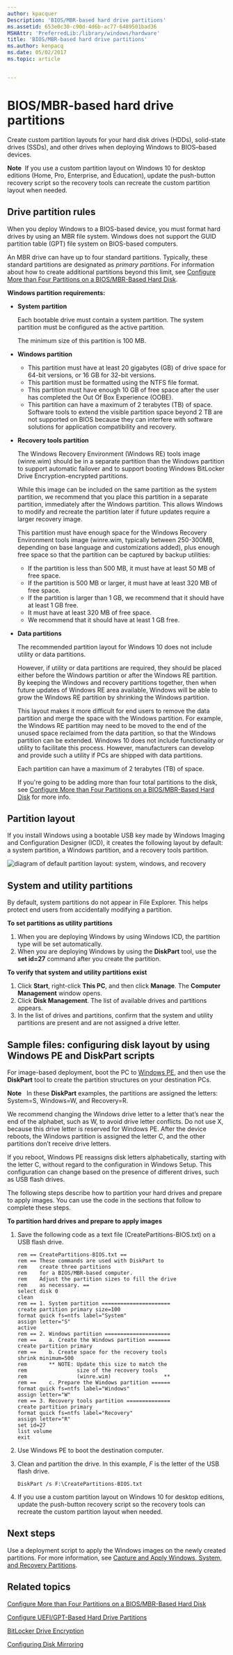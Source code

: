 ```yaml
---
author: kpacquer
Description: 'BIOS/MBR-based hard drive partitions'
ms.assetid: 653e0c30-c90d-4d6b-ac77-6489501bad36
MSHAttr: 'PreferredLib:/library/windows/hardware'
title: 'BIOS/MBR-based hard drive partitions'
ms.author: kenpacq
ms.date: 05/02/2017
ms.topic: article


---
```


# BIOS/MBR-based hard drive partitions


Create custom partition layouts for your hard disk drives (HDDs), solid-state drives (SSDs), and other drives when deploying Windows to BIOS–based devices.

**Note**  If you use a custom partition layout on Windows 10 for desktop editions (Home, Pro, Enterprise, and Education), update the push-button recovery script so the recovery tools can recreate the custom partition layout when needed.


## <span id="DiskPartitionRules"></span><span id="diskpartitionrules"></span><span id="DISKPARTITIONRULES"></span>Drive partition rules


When you deploy Windows to a BIOS-based device, you must format hard drives by using an MBR file system. Windows does not support the GUID partition table (GPT) file system on BIOS-based computers.

An MBR drive can have up to four standard partitions. Typically, these standard partitions are designated as *primary partitions*. For information about how to create additional partitions beyond this limit, see [Configure More than Four Partitions on a BIOS/MBR-Based Hard Disk](configure-more-than-four-partitions-on-a-biosmbr-based-hard-disk.md).

**Windows partition requirements:**

-   **System partition**

    Each bootable drive must contain a system partition. The system partition must be configured as the active partition.

    The minimum size of this partition is 100 MB.

-   **Windows partition**
    -   This partition must have at least 20 gigabytes (GB) of drive space for 64-bit versions, or 16 GB for 32-bit versions.
    -   This partition must be formatted using the NTFS file format.
    -   This partition must have enough 10 GB of free space after the user has completed the Out Of Box Experience (OOBE).
    -   This partition can have a maximum of 2 terabytes (TB) of space. Software tools to extend the visible partition space beyond 2 TB are not supported on BIOS because they can interfere with software solutions for application compatibility and recovery.

-   **Recovery tools partition**

    The Windows Recovery Environment (Windows RE) tools image (winre.wim) should be in a separate partition than the Windows partition to support automatic failover and to support booting Windows BitLocker Drive Encryption-encrypted partitions.

    While this image can be included on the same partition as the system partition, we recommend that you place this partition in a separate partition, immediately after the Windows partition. This allows Windows to modify and recreate the partition later if future updates require a larger recovery image.

    This partition must have enough space for the Windows Recovery Environment tools image (winre.wim, typically between 250-300MB, depending on base language and customizations added), plus enough free space so that the partition can be captured by backup utilities:

    -   If the partition is less than 500 MB, it must have at least 50 MB of free space.
    -   If the partition is 500 MB or larger, it must have at least 320 MB of free space.
    -   If the partition is larger than 1 GB, we recommend that it should have at least 1 GB free.

    <!-- -->

    -   It must have at least 320 MB of free space.
    -   We recommend that it should have at least 1 GB free.

-   **Data partitions**

    The recommended partition layout for Windows 10 does not include utility or data partitions.

    However, if utility or data partitions are required, they should be placed either before the Windows partition or after the Windows RE partition. By keeping the Windows and recovery partitions together, then when future updates of Windows RE area available, Windows will be able to grow the Windows RE partition by shrinking the Windows partition.

    This layout makes it more difficult for end users to remove the data partition and merge the space with the Windows partition. For example, the Windows RE partition may need to be moved to the end of the unused space reclaimed from the data partition, so that the Windows partition can be extended. Windows 10 does not include functionality or utility to facilitate this process. However, manufacturers can develop and provide such a utility if PCs are shipped with data partitions.

    Each partition can have a maximum of 2 terabytes (TB) of space.

    If you're going to be adding more than four total partitions to the disk, see [Configure More than Four Partitions on a BIOS/MBR-Based Hard Disk](configure-more-than-four-partitions-on-a-biosmbr-based-hard-disk.md) for more info.

## <span id="RecommendedPartitionConfigurations"></span><span id="recommendedpartitionconfigurations"></span><span id="RECOMMENDEDPARTITIONCONFIGURATIONS"></span>Partition layout


If you install Windows using a bootable USB key made by Windows Imaging and Configuration Designer (ICD), it creates the following layout by default: a system partition, a Windows partition, and a recovery tools partition.

![diagram of default partition layout: system, windows, and recovery](images/dep-win10-partitions-bios.png)

## <span id="UsingSystemAndUtilityPartitions"></span><span id="usingsystemandutilitypartitions"></span><span id="USINGSYSTEMANDUTILITYPARTITIONS"></span>System and utility partitions


By default, system partitions do not appear in File Explorer. This helps protect end users from accidentally modifying a partition.

**To set partitions as utility partitions**

1.  When you are deploying Windows by using Windows ICD, the partition type will be set automatically.
2.  When you are deploying Windows by using the **DiskPart** tool, use the **set id=27** command after you create the partition.

**To verify that system and utility partitions exist**

1.  Click **Start**, right-click **This PC**, and then click **Manage**. The **Computer Management** window opens.
2.  Click **Disk Management**. The list of available drives and partitions appears.
3.  In the list of drives and partitions, confirm that the system and utility partitions are present and are not assigned a drive letter.

## <span id="RelatedSampleFiles"></span><span id="relatedsamplefiles"></span><span id="RELATEDSAMPLEFILES"></span>Sample files: configuring disk layout by using Windows PE and DiskPart scripts


For image-based deployment, boot the PC to [Windows PE](winpe-intro.md), and then use the **DiskPart** tool to create the partition structures on your destination PCs.

**Note**  
In these **DiskPart** examples, the partitions are assigned the letters: System=S, Windows=W, and Recovery=R.

We recommend changing the Windows drive letter to a letter that’s near the end of the alphabet, such as W, to avoid drive letter conflicts. Do not use X, because this drive letter is reserved for Windows PE. After the device reboots, the Windows partition is assigned the letter C, and the other partitions don’t receive drive letters.

If you reboot, Windows PE reassigns disk letters alphabetically, starting with the letter C, without regard to the configuration in Windows Setup. This configuration can change based on the presence of different drives, such as USB flash drives.

 

The following steps describe how to partition your hard drives and prepare to apply images. You can use the code in the sections that follow to complete these steps.

**To partition hard drives and prepare to apply images**

1.  Save the following code as a text file (CreatePartitions-BIOS.txt) on a USB flash drive.

    ```
    rem == CreatePartitions-BIOS.txt ==
    rem == These commands are used with DiskPart to
    rem    create three partitions
    rem    for a BIOS/MBR-based computer.
    rem    Adjust the partition sizes to fill the drive
    rem    as necessary. ==
    select disk 0
    clean
    rem == 1. System partition ======================
    create partition primary size=100
    format quick fs=ntfs label="System"
    assign letter="S"
    active
    rem == 2. Windows partition =====================
    rem ==    a. Create the Windows partition =======
    create partition primary
    rem ==    b. Create space for the recovery tools  
    shrink minimum=500
    rem       ** NOTE: Update this size to match the
    rem                size of the recovery tools 
    rem                (winre.wim)                 **
    rem ==    c. Prepare the Windows partition ====== 
    format quick fs=ntfs label="Windows"
    assign letter="W"
    rem == 3. Recovery tools partition ==============
    create partition primary
    format quick fs=ntfs label="Recovery"
    assign letter="R"
    set id=27
    list volume
    exit
    ```

2.  Use Windows PE to boot the destination computer.
3.  Clean and partition the drive. In this example, *F* is the letter of the USB flash drive.

    ```
    DiskPart /s F:\CreatePartitions-BIOS.txt
    ```

4.  If you use a custom partition layout on Windows 10 for desktop editions, update the push-button recovery script so the recovery tools can recreate the custom partition layout when needed.

## <span id="NextSteps"></span><span id="nextsteps"></span><span id="NEXTSTEPS"></span>Next steps


Use a deployment script to apply the Windows images on the newly created partitions. For more information, see [Capture and Apply Windows, System, and Recovery Partitions](capture-and-apply-windows-system-and-recovery-partitions.md).

## <span id="related_topics"></span>Related topics


[Configure More than Four Partitions on a BIOS/MBR-Based Hard Disk](configure-more-than-four-partitions-on-a-biosmbr-based-hard-disk.md)

[Configure UEFI/GPT-Based Hard Drive Partitions](configure-uefigpt-based-hard-drive-partitions.md)

[BitLocker Drive Encryption](bitlocker-drive-encryption.md)

[Configuring Disk Mirroring](http://go.microsoft.com/fwlink/?LinkId=733824)

 

 






